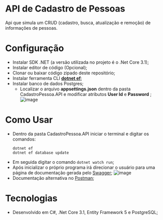 # API de Cadastro de Pessoas
Api que simula um CRUD (cadastro, busca, atualização e remoção) de informações de pessoas.

# Configuração
  * Instalar SDK .NET (a versão utilizada no projeto é o .Net Core 3.1);
  * Instalar editor de código (Opcional);
  * Clonar ou baixar código zipado deste repositório;
  * Instalar ferramenta CLI [**dotnet ef**](https://learn.microsoft.com/pt-br/ef/core/get-started/overview/install);
  * Instalar banco de dados Postgres;
    * Localizar o arquivo **appsettings.json** dentro da pasta CadastroPessoa.API e modificar atributos **User Id** e **Password** ;
      ![image](https://user-images.githubusercontent.com/48768035/226211853-a8c2df22-e5d6-4dc5-b1f7-a69bf3716fc2.png)


# Como Usar
  * Dentro da pasta CadastroPessoa.API iniciar o terminal e digitar os comandos:    
    ```
    dotnet ef
    dotnet ef database update    
    ```
  * Em seguida digitar o comando ```dotnet watch run```;
  * Após inicializar o próprio programa irá direcionar o usuário para uma página de documentação gerada pelo [Swagger](https://swagger.io/tools/swagger-ui/);
    ![image](https://user-images.githubusercontent.com/48768035/226211771-baae2da0-0d9a-4c21-b9f4-0a855d8c8cfa.png)
  * Documentação alternativa no [Postman](https://documenter.getpostman.com/view/19837297/2s93JzMggL);

# Tecnologias
  * Desenvolvido em C#, .Net Core 3.1, Entity Framework 5 e PostgreSQL;
